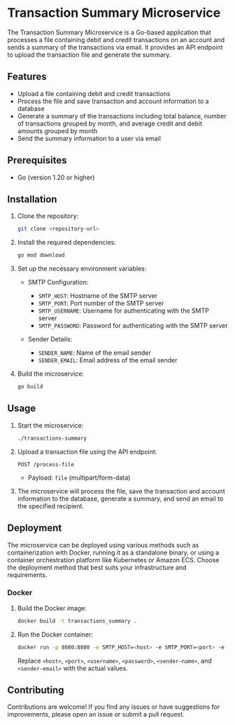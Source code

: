 # Transaction Summary Microservice

The Transaction Summary Microservice is a Go-based application that processes a file containing debit and credit transactions on an account and sends a summary of the transactions via email. It provides an API endpoint to upload the transaction file and generate the summary.

## Features

- Upload a file containing debit and credit transactions
- Process the file and save transaction and account information to a database
- Generate a summary of the transactions including total balance, number of transactions grouped by month, and average credit and debit amounts grouped by month
- Send the summary information to a user via email

## Prerequisites

- Go (version 1.20 or higher)

## Installation

1. Clone the repository:

   ```bash
   git clone <repository-url>
   ```

2. Install the required dependencies:

   ```bash
   go mod download
   ```

3. Set up the necessary environment variables:

    - SMTP Configuration:
        - `SMTP_HOST`: Hostname of the SMTP server
        - `SMTP_PORT`: Port number of the SMTP server
        - `SMTP_USERNAME`: Username for authenticating with the SMTP server
        - `SMTP_PASSWORD`: Password for authenticating with the SMTP server

    - Sender Details:
        - `SENDER_NAME`: Name of the email sender
        - `SENDER_EMAIL`: Email address of the email sender

4. Build the microservice:

   ```bash
   go build
   ```

## Usage

1. Start the microservice:

   ```bash
   ./transactions-summary
   ```

2. Upload a transaction file using the API endpoint:

   ```
   POST /process-file
   ```

    - Payload: `file` (multipart/form-data)

3. The microservice will process the file, save the transaction and account information to the database, generate a summary, and send an email to the specified recipient.

## Deployment

The microservice can be deployed using various methods such as containerization with Docker, running it as a standalone binary, or using a container orchestration platform like Kubernetes or Amazon ECS. Choose the deployment method that best suits your infrastructure and requirements.

### Docker

1. Build the Docker image:

   ```bash
   docker build -t transactions_summary .
   ```

2. Run the Docker container:

   ```bash
   docker run -p 8080:8080 -e SMTP_HOST=<host> -e SMTP_PORT=<port> -e SMTP_USERNAME=<username> -e SMTP_PASSWORD=<password> -e SENDER_NAME=<sender-name> -e SENDER_EMAIL=<sender-email> transactions_summary
   ```

   Replace `<host>`, `<port>`, `<username>`, `<password>`, `<sender-name>`, and `<sender-email>` with the actual values.

## Contributing

Contributions are welcome! If you find any issues or have suggestions for improvements, please open an issue or submit a pull request.
